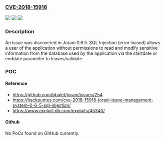 ### [CVE-2018-15918](https://cve.mitre.org/cgi-bin/cvename.cgi?name=CVE-2018-15918)
![](https://img.shields.io/static/v1?label=Product&message=n%2Fa&color=blue)
![](https://img.shields.io/static/v1?label=Version&message=n%2Fa&color=blue)
![](https://img.shields.io/static/v1?label=Vulnerability&message=n%2Fa&color=brighgreen)

### Description

An issue was discovered in Jorani 0.6.5. SQL Injection (error-based) allows a user of the application without permissions to read and modify sensitive information from the database used by the application via the startdate or enddate parameter to leaves/validate.

### POC

#### Reference
- https://github.com/bbalet/jorani/issues/254
- https://hackpuntes.com/cve-2018-15918-jorani-leave-management-system-0-6-5-sql-injection/
- https://www.exploit-db.com/exploits/45340/

#### Github
No PoCs found on GitHub currently.

